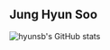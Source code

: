 Jung Hyun Soo
---

![hyunsb's GitHub stats](https://github-readme-stats.vercel.app/api?username=hyunsb&show_icons=true&theme=github_dark)
<!--
[![hyunsb's github stats](https://github-readme-stats.vercel.app/api/top-langs/?username=hyunsb&show_icons=true&hide_border=true&title_color=004386&icon_color=004386&layout=compact)](https://github.com/hyunsb)
-->
